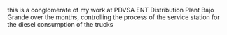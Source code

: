 this is a conglomerate of my work at PDVSA ENT Distribution Plant Bajo Grande over the months, controlling the process of the service station for the diesel consumption of the trucks
